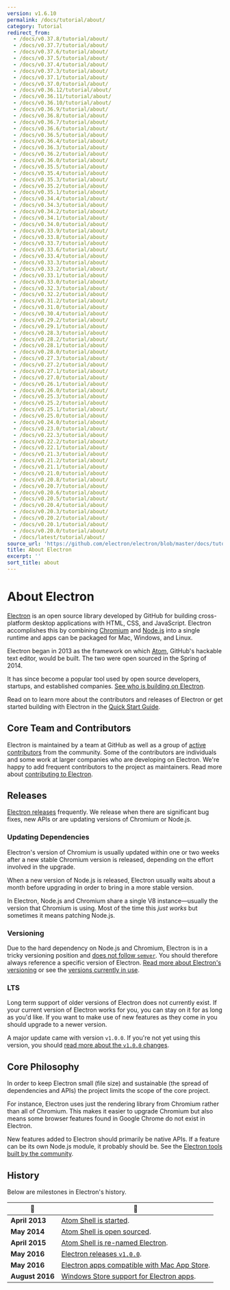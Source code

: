 ```yaml
---
version: v1.6.10
permalink: /docs/tutorial/about/
category: Tutorial
redirect_from:
  - /docs/v0.37.8/tutorial/about/
  - /docs/v0.37.7/tutorial/about/
  - /docs/v0.37.6/tutorial/about/
  - /docs/v0.37.5/tutorial/about/
  - /docs/v0.37.4/tutorial/about/
  - /docs/v0.37.3/tutorial/about/
  - /docs/v0.37.1/tutorial/about/
  - /docs/v0.37.0/tutorial/about/
  - /docs/v0.36.12/tutorial/about/
  - /docs/v0.36.11/tutorial/about/
  - /docs/v0.36.10/tutorial/about/
  - /docs/v0.36.9/tutorial/about/
  - /docs/v0.36.8/tutorial/about/
  - /docs/v0.36.7/tutorial/about/
  - /docs/v0.36.6/tutorial/about/
  - /docs/v0.36.5/tutorial/about/
  - /docs/v0.36.4/tutorial/about/
  - /docs/v0.36.3/tutorial/about/
  - /docs/v0.36.2/tutorial/about/
  - /docs/v0.36.0/tutorial/about/
  - /docs/v0.35.5/tutorial/about/
  - /docs/v0.35.4/tutorial/about/
  - /docs/v0.35.3/tutorial/about/
  - /docs/v0.35.2/tutorial/about/
  - /docs/v0.35.1/tutorial/about/
  - /docs/v0.34.4/tutorial/about/
  - /docs/v0.34.3/tutorial/about/
  - /docs/v0.34.2/tutorial/about/
  - /docs/v0.34.1/tutorial/about/
  - /docs/v0.34.0/tutorial/about/
  - /docs/v0.33.9/tutorial/about/
  - /docs/v0.33.8/tutorial/about/
  - /docs/v0.33.7/tutorial/about/
  - /docs/v0.33.6/tutorial/about/
  - /docs/v0.33.4/tutorial/about/
  - /docs/v0.33.3/tutorial/about/
  - /docs/v0.33.2/tutorial/about/
  - /docs/v0.33.1/tutorial/about/
  - /docs/v0.33.0/tutorial/about/
  - /docs/v0.32.3/tutorial/about/
  - /docs/v0.32.2/tutorial/about/
  - /docs/v0.31.2/tutorial/about/
  - /docs/v0.31.0/tutorial/about/
  - /docs/v0.30.4/tutorial/about/
  - /docs/v0.29.2/tutorial/about/
  - /docs/v0.29.1/tutorial/about/
  - /docs/v0.28.3/tutorial/about/
  - /docs/v0.28.2/tutorial/about/
  - /docs/v0.28.1/tutorial/about/
  - /docs/v0.28.0/tutorial/about/
  - /docs/v0.27.3/tutorial/about/
  - /docs/v0.27.2/tutorial/about/
  - /docs/v0.27.1/tutorial/about/
  - /docs/v0.27.0/tutorial/about/
  - /docs/v0.26.1/tutorial/about/
  - /docs/v0.26.0/tutorial/about/
  - /docs/v0.25.3/tutorial/about/
  - /docs/v0.25.2/tutorial/about/
  - /docs/v0.25.1/tutorial/about/
  - /docs/v0.25.0/tutorial/about/
  - /docs/v0.24.0/tutorial/about/
  - /docs/v0.23.0/tutorial/about/
  - /docs/v0.22.3/tutorial/about/
  - /docs/v0.22.2/tutorial/about/
  - /docs/v0.22.1/tutorial/about/
  - /docs/v0.21.3/tutorial/about/
  - /docs/v0.21.2/tutorial/about/
  - /docs/v0.21.1/tutorial/about/
  - /docs/v0.21.0/tutorial/about/
  - /docs/v0.20.8/tutorial/about/
  - /docs/v0.20.7/tutorial/about/
  - /docs/v0.20.6/tutorial/about/
  - /docs/v0.20.5/tutorial/about/
  - /docs/v0.20.4/tutorial/about/
  - /docs/v0.20.3/tutorial/about/
  - /docs/v0.20.2/tutorial/about/
  - /docs/v0.20.1/tutorial/about/
  - /docs/v0.20.0/tutorial/about/
  - /docs/latest/tutorial/about/
source_url: 'https://github.com/electron/electron/blob/master/docs/tutorial/about.md'
title: About Electron
excerpt: ''
sort_title: about
---
```




<!--


                                      ::::
                                    :o+//+o:
                                    +o    oo-
                                    :o+//oo/+o/
                                      -::-   -oo:
                                               /s/
                      -::::::::-                :s/  :::--
                  :+oo+////////+:        -:/+oo/ :s:-///++oo+:
                /o+:                -/+oo+/:-     +o-      -:+o:
               /s:              -:+o+/:           -o+         :s/
              -s/            -/oo/:                /s-         +s-
              -s/         -/oo/-                   -s/         /s-
               oo       :+o/-                       oo         oo
               -s/    :oo/                          /s-       /s-
                :s/ :oo:              -::-          /s-      /s:
                  -+o/               /ssss/         :s:    -+o-
                 :o+--               /ssss/         :s:   :o+-
                :s/  +o:              -::-          /s-   --
               -s/    :+o/-                         /s-
               oo       -+o+-                       oo
              -s/         -/oo/-                   -s/
             -+soo+:         -/oo/:                /s-      /oooo+-
             o+   :s:           -:+o+/:-          -o+      /s:  -oo
             oo:--/s:       ::      -:+oo+/:-     -/-      /s/--:o+
              :+++/-        :s:          -:/+ooo++//////++oo//+o+:
                             /s:                --::::::--
                              /s/              /s-
                               :oo:          :oo:
                                 /oo/-    -/oo/
                                   -/+oooo+/-





                   _______  _______  _______  _______  __
                  |       ||       ||       ||       ||  |
                  |  _____||_     _||   _   ||    _  ||  |
                  | |_____   |   |  |  | |  ||   |_| ||  |
                  |_____  |  |   |  |  |_|  ||    ___||__|
                   _____| |  |   |  |       ||   |     __
                  |_______|  |___|  |_______||___|    |__|


    This file is generated automatically, so it should not be edited.

    To make changes, head over to the electron/electron repository:

    https://github.com/electron/electron/blob/master/docs/tutorial/about.md

    Thanks!

-->
# About Electron

[Electron](https://electron.atom.io) is an open source library developed by GitHub for building cross-platform desktop applications with HTML, CSS, and JavaScript. Electron accomplishes this by combining [Chromium](https://www.chromium.org/Home) and [Node.js](https://nodejs.org) into a single runtime and apps can be packaged for Mac, Windows, and Linux.

Electron began in 2013 as the framework on which [Atom](https://atom.io), GitHub's hackable text editor, would be built. The two were open sourced in the Spring of 2014.

It has since become a popular tool used by open source developers, startups, and established companies. [See who is building on Electron](https://electron.atom.io/apps/).

Read on to learn more about the contributors and releases of Electron or get started building with Electron in the [Quick Start Guide]({{site.baseurl}}/docs/tutorial/quick-start).

## Core Team and Contributors

Electron is maintained by a team at GitHub as well as a group of [active contributors](https://github.com/electron/electron/graphs/contributors) from the community. Some of the contributors are individuals and some work at larger companies who are developing on Electron. We're happy to add frequent contributors to the project as maintainers. Read more about [contributing to Electron](https://github.com/electron/electron/blob/master/CONTRIBUTING.md).

## Releases

[Electron releases](https://github.com/electron/electron/releases) frequently. We release when there are significant bug fixes, new APIs or are updating versions of Chromium or Node.js.

### Updating Dependencies

Electron's version of Chromium is usually updated within one or two weeks after a new stable Chromium version is released, depending on the effort involved in the upgrade.

When a new version of Node.js is released, Electron usually waits about a month before upgrading in order to bring in a more stable version.

In Electron, Node.js and Chromium share a single V8 instance—usually the version that Chromium is using. Most of the time this _just works_ but sometimes it means patching Node.js.

### Versioning

Due to the hard dependency on Node.js and Chromium, Electron is in a tricky versioning position and [does not follow `semver`](http://semver.org). You should therefore always reference a specific version of Electron. [Read more about Electron's versioning](https://electron.atom.io/docs/tutorial/electron-versioning/) or see the [versions currently in use](https://electron.atom.io/#electron-versions).

### LTS

Long term support of older versions of Electron does not currently exist. If your current version of Electron works for you, you can stay on it for as long as you'd like. If you want to make use of new features as they come in you should upgrade to a newer version.

A major update came with version `v1.0.0`. If you're not yet using this version, you should [read more about the `v1.0.0` changes](https://electron.atom.io/blog/2016/05/11/electron-1-0).

## Core Philosophy

In order to keep Electron small (file size) and sustainable (the spread of dependencies and APIs) the project limits the scope of the core project.

For instance, Electron uses just the rendering library from Chromium rather than all of Chromium. This makes it easier to upgrade Chromium but also means some browser features found in Google Chrome do not exist in Electron.

New features added to Electron should primarily be native APIs. If a feature can be its own Node.js module, it probably should be. See the [Electron tools built by the community](https://electron.atom.io/community).

## History

Below are milestones in Electron's history.

| :calendar: | :tada: |
| --- | --- |
| **April 2013** | [Atom Shell is started](https://github.com/electron/electron/commit/6ef8875b1e93787fa9759f602e7880f28e8e6b45). |
| **May 2014** | [Atom Shell is open sourced](http://blog.atom.io/2014/05/06/atom-is-now-open-source.html). |
| **April 2015** | [Atom Shell is re-named Electron](https://github.com/electron/electron/pull/1389). |
| **May 2016** | [Electron releases `v1.0.0`](https://electron.atom.io/blog/2016/05/11/electron-1-0). |
| **May 2016** | [Electron apps compatible with Mac App Store](https://electron.atom.io/docs/tutorial/mac-app-store-submission-guide). |
| **August 2016** | [Windows Store support for Electron apps](https://electron.atom.io/docs/tutorial/windows-store-guide). |
